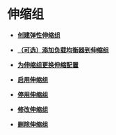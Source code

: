 # 伸缩组<a name="ZH-CN_TOPIC_0042018367"></a>

-   **[创建弹性伸缩组](创建弹性伸缩组.md)**  

-   **[（可选）添加负载均衡器到伸缩组](（可选）添加负载均衡器到伸缩组.md)**  

-   **[为伸缩组更换伸缩配置](为伸缩组更换伸缩配置.md)**  

-   **[启用伸缩组](启用伸缩组.md)**  

-   **[停用伸缩组](停用伸缩组.md)**  

-   **[修改伸缩组](修改伸缩组.md)**  

-   **[删除伸缩组](删除伸缩组.md)**  



